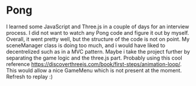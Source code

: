 # Pong

I learned some JavaScript and Three.js in a couple of days for an interview process. I did not want to watch any Pong code and figure it out by myself.
Overall, it went pretty well, but the structure of the code is not on point. My sceneManager class is doing too much, and i would have liked to decentrelized such as in a 
MVC pattern. Maybe i take the project further by separating the game logic and the three.js part. Probably using this cool reference https://discoverthreejs.com/book/first-steps/animation-loop/. This would allow a nice GameMenu which is not present at the moment. Refresh to replay :) 

